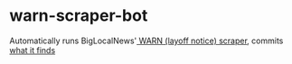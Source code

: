 # warn-scraper-bot
Automatically runs BigLocalNews'[ WARN (layoff notice) scraper](https://github.com/biglocalnews/warn-scraper), commits [what it finds](https://github.com/chriszs/warn-scraper-bot/tree/combined)
